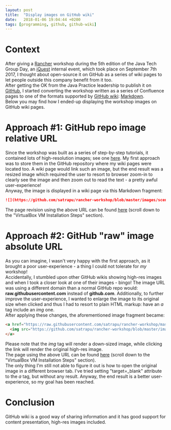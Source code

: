 ```yaml
---
layout: post
title:  "Display images on GitHub wiki"
date:   2018-01-06 19:04:44 +0200
tags: [programming, github, github-wiki]
---
```


<!-- markdownlint-disable MD022 -->
# Context
After giving a [Rancher](https://rancher.com/rancher/) workshop during the 5th edition of the Java Tech Group Day, an [iQuest](http://www.iquestgroup.com/en/) internal event, which took place on September 7th 2017, I thought about open-source it on GitHub as a series of wiki pages to let people outside this company benefit from it too.  
After getting the OK from the Java Practice leadership to publish it on [GitHub](https://github.com/satrapu/rancher-workshop), I started converting the workshop written as a series of Confluence pages to one of the formats supported by [GitHub wiki](https://help.github.com/articles/about-github-wikis/): [Markdown](https://daringfireball.net/projects/markdown/).  
Below you may find how I ended-up displaying the workshop images on GitHub wiki pages.

# Approach #1: GitHub repo image relative URL
Since the workshop was built as a series of step-by-step tutorials, it contained lots of high-resolution images; see one [here](https://github.com/satrapu/rancher-workshop/blob/master/images/scenarios/basic/01/image2017-8-19_22-23-22.png). My first approach was to store them in the GitHub repository where my wiki pages were located too. A wiki page would link such an image, but the end result was a resized image which required the user to resort to browser zoom-in to clearly see the image and then zoom out to read the text - a pretty awful user-experience!  
Anyway, the image is displayed in a wiki page via this Markdown fragment:

```markdown
![](https://github.com/satrapu/rancher-workshop/blob/master/images/scenarios/basic/01/image2017-8-19_22-23-22.png)
```

The page revision using the above URL can be found [here](https://github.com/satrapu/rancher-workshop/wiki/VirtualBox/105870481d0afe58360e57f2fa0f7f636cc94955) (scroll down to the "VirtualBox VM Installation Steps" section).  

# Approach #2: GitHub "raw" image absolute URL
As you can imagine, I wasn't very happy with the first approach, as it brought a poor user-experience - a thing I could not tolerate for *my* workshop!  
Accidentally, I stumbled upon other GitHub wikis showing high-res images and when I took a closer look at one of their images - bingo! The image URL was using a different domain than a normal GitHub repo would: __raw.githubusercontent.com__ instead of __github.com__.
Additionally, to further improve the user-experience, I wanted to enlarge the image to its original size when clicked and thus I had to resort to plain HTML markup: have an *a* tag include an *img* one.  
After applying these changes, the aforementioned image fragment became:

```html
<a href="https://raw.githubusercontent.com/satrapu/rancher-workshop/master/images/scenarios/basic/01/image2017-8-19_22-23-22.png" target="_blank">
  <img src="https://github.com/satrapu/rancher-workshop/blob/master/images/scenarios/basic/01/image2017-8-19_22-23-22.png" />
</a>
```

Please note that the *img* tag will render a down-sized image, while clicking the link will render the original high-res image.  
The page using the above URL can be found [here](https://github.com/satrapu/rancher-workshop/wiki/VirtualBox) (scroll down to the "VirtualBox VM Installation Steps" section).  
The only thing I'm still not able to figure it out is how to open the original image in a different browser tab. I've tried setting "target=_blank" attribute to the *a* tag, but without any result. Anyway, the end result is a better user-experience, so my goal has been reached.

# Conclusion
GitHub wiki is a good way of sharing information and it has good support for content presentation, high-res images included.
